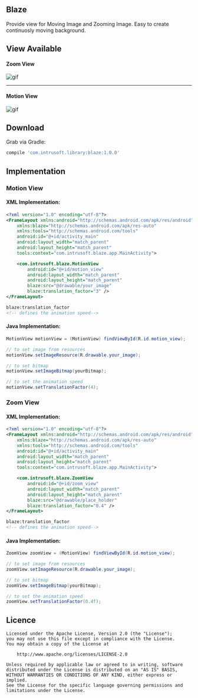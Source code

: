 Blaze
--------
Provide view for Moving Image and Zooming Image.
Easy to create continuosly moving background.

View Available
--------
#### Zoom View

![gif](Screenshots/zoom_view.gif)

-------

#### Motion View
![gif](Screenshots/motion_view.gif)


Download
--------
Grab via Gradle:
```groovy
compile 'com.intrusoft.library:blaze:1.0.0'
```

Implementation
-----------
### Motion View

#### XML Implementation:
```xml
<?xml version="1.0" encoding="utf-8"?>
<FrameLayout xmlns:android="http://schemas.android.com/apk/res/android"
    xmlns:blaze="http://schemas.android.com/apk/res-auto"
    xmlns:tools="http://schemas.android.com/tools"
    android:id="@+id/activity_main"
    android:layout_width="match_parent"
    android:layout_height="match_parent"
    tools:context="com.intrusoft.blaze.app.MainActivity">

    <com.intrusoft.blaze.MotionView
        android:id="@+id/motion_view"
        android:layout_width="match_parent"
        android:layout_height="match_parent"
        blaze:src="@drawable/your_image"
        blaze:translation_factor="3" />
</FrameLayout>
```
```xml
blaze:translation_factor
<!-- defines the animation speed-->
```

#### Java Implementation:
```java
MotionView motionView = (MotionView) findViewById(R.id.motion_view);

// to set image from resources
motionView.setImageResource(R.drawable.your_image);

// to set bitmap
motionView.setImageBitmap(yourBitmap);

// to set the animation speed
motionView.setTranslationFactor(4);
```

### Zoom View

#### XML Implementation:
```xml
<?xml version="1.0" encoding="utf-8"?>
<FrameLayout xmlns:android="http://schemas.android.com/apk/res/android"
    xmlns:blaze="http://schemas.android.com/apk/res-auto"
    xmlns:tools="http://schemas.android.com/tools"
    android:id="@+id/activity_main"
    android:layout_width="match_parent"
    android:layout_height="match_parent"
    tools:context="com.intrusoft.blaze.app.MainActivity">

    <com.intrusoft.blaze.ZoomView
        android:id="@+id/zoom_view"
        android:layout_width="match_parent"
        android:layout_height="match_parent"
        blaze:src="@drawable/place_holder"
        blaze:translation_factor="0.4" />
</FrameLayout>
```

```xml
blaze:translation_factor
<!-- defines the animation speed-->
```

#### Java Implementation:
```java
ZoomView zoomView = (MotionView) findViewById(R.id.motion_view);

// to set image from resources
zoomView.setImageResource(R.drawable.your_image);

// to set bitmap
zoomView.setImageBitmap(yourBitmap);

// to set the animation speed
zoomView.setTranslationFactor(0.4f);
```

Licence
--------

```
Licensed under the Apache License, Version 2.0 (the "License");
you may not use this file except in compliance with the License.
You may obtain a copy of the License at

    http://www.apache.org/licenses/LICENSE-2.0

Unless required by applicable law or agreed to in writing, software
distributed under the License is distributed on an "AS IS" BASIS,
WITHOUT WARRANTIES OR CONDITIONS OF ANY KIND, either express or implied.
See the License for the specific language governing permissions and
limitations under the License.
```
